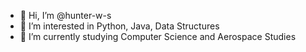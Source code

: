 - 👋 Hi, I’m @hunter-w-s
- 👀 I’m interested in Python, Java, Data Structures
- 🌱 I’m currently studying Computer Science and Aerospace Studies

<!---
I am a computer science student using GitHub mostly to show off personal projects and excercises.
--->
